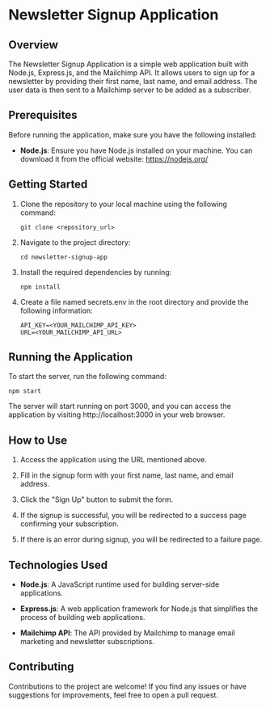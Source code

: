 # **Newsletter Signup Application**


## **Overview**
The Newsletter Signup Application is a simple web application built with Node.js, Express.js, and the Mailchimp API. 
It allows users to sign up for a newsletter by providing their first name, last name, and email address. 
The user data is then sent to a Mailchimp server to be added as a subscriber.

## **Prerequisites**
Before running the application, make sure you have the following installed:

* **Node.js**: Ensure you have Node.js installed on your machine. You can download it from the official website: https://nodejs.org/

## **Getting Started**
1. Clone the repository to your local machine using the following command:

   ```git clone <repository_url>```
3. Navigate to the project directory:

   ```cd newsletter-signup-app```
5. Install the required dependencies by running:

   ```npm install```
7. Create a file named secrets.env in the root directory and provide the following information:

   ```
   API_KEY=<YOUR_MAILCHIMP_API_KEY>
   URL=<YOUR_MAILCHIMP_API_URL>
   ```

## **Running the Application**
To start the server, run the following command:

```npm start```

The server will start running on port 3000, and you can access the application by visiting http://localhost:3000 in your web browser.

## **How to Use**

1. Access the application using the URL mentioned above.
   
2. Fill in the signup form with your first name, last name, and email address.

3. Click the "Sign Up" button to submit the form.

4. If the signup is successful, you will be redirected to a success page confirming your subscription.

5. If there is an error during signup, you will be redirected to a failure page.

## **Technologies Used**
* **Node.js**: A JavaScript runtime used for building server-side applications.

* **Express.js**: A web application framework for Node.js that simplifies the process of building web applications.

* **Mailchimp API**: The API provided by Mailchimp to manage email marketing and newsletter subscriptions.

## **Contributing**

Contributions to the project are welcome! If you find any issues or have suggestions for improvements, feel free to open a pull request.
